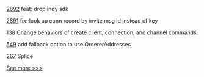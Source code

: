
[2892](https://github.com/hyperledger/aries-cloudagent-python/pull/2892) feat: drop indy sdk

[2891](https://github.com/hyperledger/aries-cloudagent-python/pull/2891) fix: look up conn record by invite msg id instead of key

[138](https://github.com/hyperledger-labs/yui-relayer/pull/138) Change behaviors of create client, connection, and channel commands.

[549](https://github.com/hyperledger-labs/fabric-smart-client/pull/549) add fallback option to use OrdererAddresses

[267](https://github.com/hyperledger-labs/hyperledger-labs.github.io/pull/267) Splice


[See more >>>](https://start-here.hyperledger.org/pull-requests)
